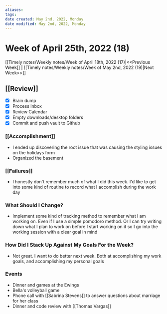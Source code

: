 ```yaml
---
aliases: 
tags: 
date created: May 2nd, 2022, Monday
date modified: May 2nd, 2022, Monday
---
```


# Week of April 25th, 2022 (18)

[[Timely notes/Weekly notes/Week of April 18th, 2022 (17)|<<Previous Week]] | [[Timely notes/Weekly notes/Week of May 2nd, 2022 (19)|Next Week>>]]

## [[Review]]

- [x] Brain dump
- [x] Process Inbox
- [x] Review Calendar
- [x] Empty downloads/desktop folders
- [x] Commit and push vault to Github

### [[Accomplishment]]

- I ended up discovering the root issue that was causing the styling issues on the holidays form
- Organized the basement

### [[Failures]]

- I honestly don't remember much of what I did this week. I'd like to get into some kind of routine to record what I accomplish during the work day

### What Should I Change?

- Implement some kind of tracking method to remember what I am working on. Even if I use a simple pomodoro method. Or I can try writing down what I plan to work on before I start working on it so I go into the working session with a clear goal in mind

### How Did I Stack Up Against My Goals For the Week?

- Not great. I want to do better next week. Both at accomplishing my work goals, and accomplishing my personal goals

### Events

- Dinner and games at the Ewings
- Bella's volleyball game
- Phone call with [[Sabrina Stevens]] to answer questions about marriage for her class
- Dinner and code review with [[Thomas Vargas]]
